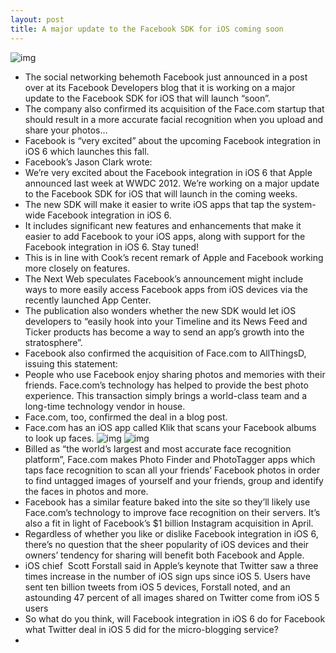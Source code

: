 ```yaml
---
layout: post
title: A major update to the Facebook SDK for iOS coming soon
---
```

![img](http://media.idownloadblog.com/wp-content/uploads/2012/06/iOS-6-twitter-facebook-siri.jpg)
* The social networking behemoth Facebook just announced in a post over at its Facebook Developers blog that it is working on a major update to the Facebook SDK for iOS that will launch “soon”.
* The company also confirmed its acquisition of the Face.com startup that should result in a more accurate facial recognition when you upload and share your photos…
* Facebook is “very excited” about the upcoming Facebook integration in iOS 6 which launches this fall.
* Facebook’s Jason Clark wrote:
* We’re very excited about the Facebook integration in iOS 6 that Apple announced last week at WWDC 2012. We’re working on a major update to the Facebook SDK for iOS that will launch in the coming weeks.
* The new SDK will make it easier to write iOS apps that tap the system-wide Facebook integration in iOS 6.
* It includes significant new features and enhancements that make it easier to add Facebook to your iOS apps, along with support for the Facebook integration in iOS 6. Stay tuned!
* This is in line with Cook’s recent remark of Apple and Facebook working more closely on features.
* The Next Web speculates Facebook’s announcement might include ways to more easily access Facebook apps from iOS devices via the recently launched App Center.
* The publication also wonders whether the new SDK would let iOS developers to “easily hook into your Timeline and its News Feed and Ticker products has become a way to send an app’s growth into the stratosphere”.
* Facebook also confirmed the acquisition of Face.com to AllThingsD, issuing this statement:
* People who use Facebook enjoy sharing photos and memories with their friends. Face.com’s technology has helped to provide the best photo experience. This transaction simply brings a world-class team and a long-time technology vendor in house.
* Face.com, too, confirmed the deal in a blog post.
* Face.com has an iOS app called Klik that scans your Facebook albums to look up faces.
![img](http://media.idownloadblog.com/wp-content/uploads/2012/06/Klik-for-iOS-iPhone-screenshot-001.jpg)
![img](http://media.idownloadblog.com/wp-content/uploads/2012/06/Klik-for-iOS-iPhone-screenshot-002.jpg)
* Billed as “the world’s largest and most accurate face recognition platform”, Face.com makes Photo Finder and PhotoTagger apps which taps face recognition to scan all your friends’ Facebook photos in order to find untagged images of yourself and your friends, group and identify the faces in photos and more.
* Facebook has a similar feature baked into the site so they’ll likely use Face.com’s technology to improve face recognition on their servers. It’s also a fit in light of Facebook’s $1 billion Instagram acquisition in April.
* Regardless of whether you like or dislike Facebook integration in iOS 6, there’s no question that the sheer popularity of iOS devices and their owners’ tendency for sharing will benefit both Facebook and Apple.
* iOS chief  Scott Forstall said in Apple’s keynote that Twitter saw a three times increase in the number of iOS sign ups since iOS 5. Users have sent ten billion tweets from iOS 5 devices, Forstall noted, and an astounding 47 percent of all images shared on Twitter come from iOS 5 users
* So what do you think, will Facebook integration in iOS 6 do for Facebook what Twitter deal in iOS 5 did for the micro-blogging service?
*  

